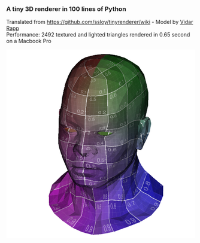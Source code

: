### A tiny 3D renderer in 100 lines of Python

Translated from https://github.com/ssloy/tinyrenderer/wiki - Model by [Vidar Rapp](https://se.linkedin.com/in/vidarrapp)  
Performance: 2492 textured and lighted triangles rendered in 0.65 second on a Macbook Pro  

![](./output.png)

